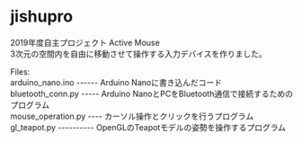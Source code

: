 # jishupro

2019年度自主プロジェクト Active Mouse<br>
3次元の空間内を自由に移動させて操作する入力デバイスを作りました。

Files:<br>
arduino_nano.ino ------ Arduino Nanoに書き込んだコード<br>
bluetooth_conn.py ----- Arduino NanoとPCをBluetooth通信で接続するためのプログラム<br>
mouse_operation.py ---- カーソル操作とクリックを行うプログラム<br>
gl_teapot.py ---------- OpenGLのTeapotモデルの姿勢を操作するプログラム<br>
